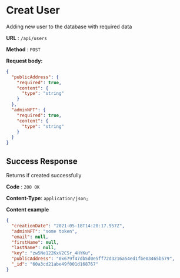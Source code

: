 # Creat User

Adding new user to the database with required data

**URL** : `/api/users`

**Method** : `POST`

**Request body:**

```json
{
  "publicAddress": {
    "required": true,
    "content": {
      "type": "string"
    }
  },
  "adminNFT": {
    "required": true,
    "content": {
      "type": "string"
    }
  }
}
```

## Success Response

Returns if created successfully

**Code** : `200 OK`

**Content-Type**: `application/json;`

**Content example**

```json
{
  "creationDate": "2021-05-18T14:20:17.957Z",
  "adminNFT": "some token",
  "email": null,
  "firstName": null,
  "lastName": null,
  "key": "zw5Ne122KxV2CSr_4HYKu",
  "publicAddress": "0x679f47db5d0e5ff72d3216a54ed1fbe03465b579",
  "_id": "60a3cd21abe49f001d168767"
}
```
